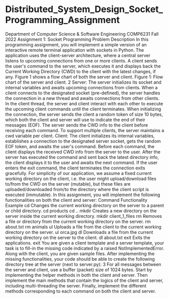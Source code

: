 # Distributed_System_Design_Socket_Programming_Assignment

Department of Computer Science & Software Engineering
COMP6231 Fall 2022
Assignment 1:
Socket Programming
Problem Description
In this programming assignment, you will implement a simple version of an interactive remote
terminal application with sockets in Python. The application uses the client-server architecture,
where a central server listens to upcoming connections from one or more clients. A client sends
the user's command to the server, which executes it and displays back the Current Working
Directory (CWD) to the client with the latest changes, if any. Figure 1 shows a flow chart of both
the server and client.
Figure 1: Flow chart of the server and client.
2
Server: The server initializes its socket and internal variables and awaits upcoming connections
from clients. When a client connects to the designated socket (pre-defined), the server handles
the connection in a new thread and awaits connections from other clients. In the client thread,
the server and client interact with each other to execute the upcoming client commands until the
client terminates. When initializing the connection, the server sends the client a random token of
size 10 bytes, which both the client and server will use to indicate the end of their messages
(EOF). The server sends the CWD info to the client before receiving each command. To support
multiple clients, the server maintains a cwd variable per client.
Client: The client initializes its internal variables, establishes a connection to the designated
server socket, gets the random EOF token, and awaits the user's command. Before each
command, the client displays the received CWD info from the server to the user. After the server
has executed the command and sent back the latest directory info, the client displays it to the
user and awaits the next command. If the user enters the exit command, the client terminates
the connection exits gracefully. For simplicity of our application, we assume a fixed current
working directory on the client, i.e. the user might upload/download files to/from the CWD on
the server (mutable), but these files are uploaded/downloaded from/to the directory where the
client script is executed (immutable).
In this assignment, you will implement the following functionalities on both the client and server:
Command Functionality Example
cd Changes the current working directory on the
server to a parent or child directory.
cd products
cd ..
mkdir Creates a new directory on the server inside the
current working directory.
mkdir client_1_files
rm Removes a file or directory from the current
working directory on the server.
rm about.txt
rm animals
ul Uploads a file from the client to the current
working directory on the server.
ul orca.jpg
dl Downloads a file from the current working
directory on the server to the client.
dl about.txt
exit Exits the applications. exit
You are given a client template and a server template, your task is to fill-in the missing code
indicated by a raised NotImplementedError. Along with the client, you are given sample
files. After implementing the missing functionalities, your code should be able to create the
following directory tree at the server (next to server.py):
3
For all messages between the server and client, use a buffer (packet) size of 1024 bytes. Start
by implementing the helper methods in both the client and server. Then implement the main
methods that contain the logics of the client and server, including multi-threading the server.
Finally, implement the different methods corresponding to each command on both the client and
server.
